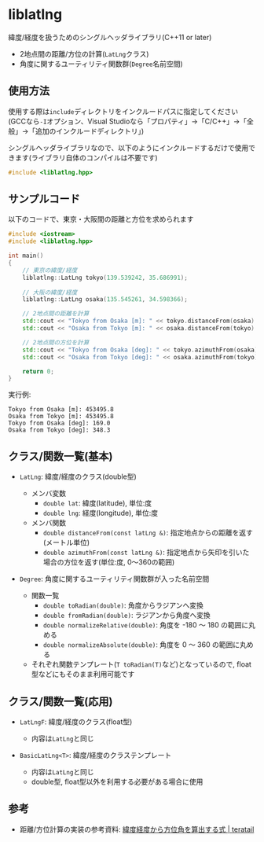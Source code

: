 # liblatlng
緯度/経度を扱うためのシングルヘッダライブラリ(C++11 or later)

- 2地点間の距離/方位の計算(`LatLng`クラス)
- 角度に関するユーティリティ関数群(`Degree`名前空間)

## 使用方法
使用する際は`include`ディレクトリをインクルードパスに指定してください  
(GCCなら`-I`オプション、Visual Studioなら「プロパティ」→「C/C++」→「全般」→「追加のインクルードディレクトリ」)

シングルヘッダライブラリなので、以下のようにインクルードするだけで使用できます(ライブラリ自体のコンパイルは不要です)
```cpp
#include <liblatlng.hpp>
```

## サンプルコード

以下のコードで、東京・大阪間の距離と方位を求められます

```cpp
#include <iostream>
#include <liblatlng.hpp>

int main()
{
    // 東京の緯度/経度
    liblatlng::LatLng tokyo(139.539242, 35.686991);
    
    // 大阪の緯度/経度
    liblatlng::LatLng osaka(135.545261, 34.598366);

    // 2地点間の距離を計算
    std::cout << "Tokyo from Osaka [m]: " << tokyo.distanceFrom(osaka) << std::endl;
    std::cout << "Osaka from Tokyo [m]: " << osaka.distanceFrom(tokyo) << std::endl;

    // 2地点間の方位を計算
    std::cout << "Tokyo from Osaka [deg]: " << tokyo.azimuthFrom(osaka) << std::endl;
    std::cout << "Osaka from Tokyo [deg]: " << osaka.azimuthFrom(tokyo) << std::endl;

    return 0;
}
```

実行例:
```
Tokyo from Osaka [m]: 453495.8
Osaka from Tokyo [m]: 453495.8
Tokyo from Osaka [deg]: 169.0
Osaka from Tokyo [deg]: 348.3
```

## クラス/関数一覧(基本)
- `LatLng`: 緯度/経度のクラス(double型)
  - メンバ変数
    - `double lat`: 緯度(latitude), 単位:度
    - `double lng`: 経度(longitude), 単位:度
  - メンバ関数
    - `double distanceFrom(const latLng &)`: 指定地点からの距離を返す(メートル単位)
    - `double azimuthFrom(const latLng &)`: 指定地点から矢印を引いた場合の方位を返す(単位:度, 0～360の範囲)

- `Degree`: 角度に関するユーティリティ関数群が入った名前空間
  - 関数一覧
    - `double toRadian(double)`: 角度からラジアンへ変換
    - `double fromRadian(double)`: ラジアンから角度へ変換
    - `double normalizeRelative(double)`: 角度を -180 ～ 180 の範囲に丸める
    - `double normalizeAbsolute(double)`: 角度を 0 ～ 360 の範囲に丸める
  - それぞれ関数テンプレート(`T toRadian(T)`など)となっているので, float型などにもそのまま利用可能です

## クラス/関数一覧(応用)
- `LatLngF`: 緯度/経度のクラス(float型)
  - 内容は`LatLng`と同じ

- `BasicLatLng<T>`: 緯度/経度のクラステンプレート
  - 内容は`LatLng`と同じ
  - double型, float型以外を利用する必要がある場合に使用

## 参考
- 距離/方位計算の実装の参考資料: [緯度経度から方位角を算出する式 | teratail](https://teratail.com/questions/90662)
